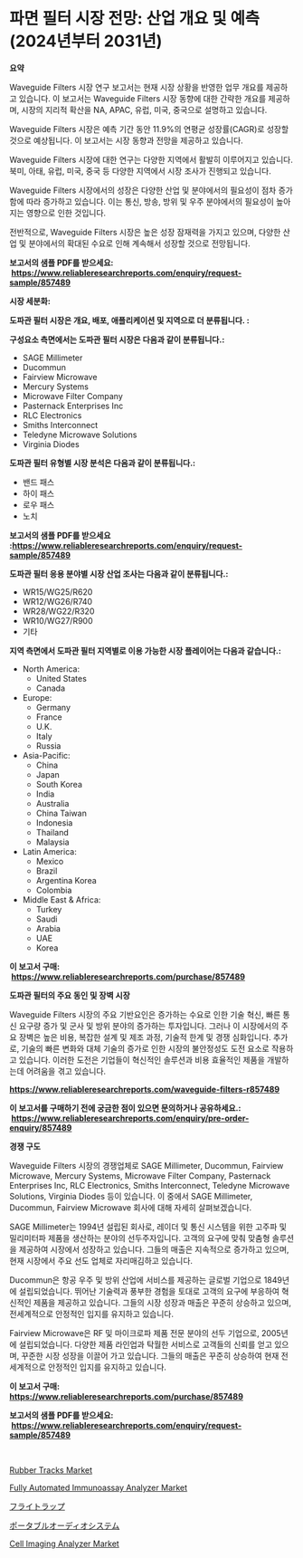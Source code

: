 <p><h1>파면 필터 시장 전망: 산업 개요 및 예측 (2024년부터 2031년)</h1></p><p><strong>요약</strong></p>
<p><p>Waveguide Filters 시장 연구 보고서는 현재 시장 상황을 반영한 업무 개요를 제공하고 있습니다. 이 보고서는 Waveguide Filters 시장 동향에 대한 간략한 개요를 제공하며, 시장의 지리적 확산을 NA, APAC, 유럽, 미국, 중국으로 설명하고 있습니다.</p><p>Waveguide Filters 시장은 예측 기간 동안 11.9%의 연평균 성장률(CAGR)로 성장할 것으로 예상됩니다. 이 보고서는 시장 동향과 전망을 제공하고 있습니다.</p><p>Waveguide Filters 시장에 대한 연구는 다양한 지역에서 활발히 이루어지고 있습니다. 북미, 아태, 유럽, 미국, 중국 등 다양한 지역에서 시장 조사가 진행되고 있습니다.</p><p>Waveguide Filters 시장에서의 성장은 다양한 산업 및 분야에서의 필요성이 점차 증가함에 따라 증가하고 있습니다. 이는 통신, 방송, 방위 및 우주 분야에서의 필요성이 높아지는 영향으로 인한 것입니다.</p><p>전반적으로, Waveguide Filters 시장은 높은 성장 잠재력을 가지고 있으며, 다양한 산업 및 분야에서의 확대된 수요로 인해 계속해서 성장할 것으로 전망됩니다.</p></p>
<p><strong>보고서의 샘플 PDF를 받으세요: &nbsp;<a href="https://www.reliableresearchreports.com/enquiry/request-sample/857489">https://www.reliableresearchreports.com/enquiry/request-sample/857489</a></strong></p>
<p><strong>시장 세분화:</strong></p>
<p><strong> 도파관 필터 시장은 개요, 배포, 애플리케이션 및 지역으로 더 분류됩니다. :</strong></p>
<p><strong>구성요소 측면에서는 도파관 필터 시장은 다음과 같이 분류됩니다.:</strong></p>
<p><ul><li>SAGE Millimeter</li><li>Ducommun</li><li>Fairview Microwave</li><li>Mercury Systems</li><li>Microwave Filter Company</li><li>Pasternack Enterprises Inc</li><li>RLC Electronics</li><li>Smiths Interconnect</li><li>Teledyne Microwave Solutions</li><li>Virginia Diodes</li></ul></p>
<p><strong> 도파관 필터 유형별 시장 분석은 다음과 같이 분류됩니다.:</strong></p>
<p><ul><li>밴드 패스</li><li>하이 패스</li><li>로우 패스</li><li>노치</li></ul></p>
<p><strong>보고서의 샘플 PDF를 받으세요 :<a href="https://www.reliableresearchreports.com/enquiry/request-sample/857489">https://www.reliableresearchreports.com/enquiry/request-sample/857489</a></strong></p>
<p><strong> 도파관 필터 응용 분야별 시장 산업 조사는 다음과 같이 분류됩니다.:</strong></p>
<p><ul><li>WR15/WG25/R620</li><li>WR12/WG26/R740</li><li>WR28/WG22/R320</li><li>WR10/WG27/R900</li><li>기타</li></ul></p>
<p><strong>지역 측면에서 도파관 필터 지역별로 이용 가능한 시장 플레이어는 다음과 같습니다.:</strong></p>
<p><ul>
    <li>
        North America:
        <ul>
            <li>United States</li>
            <li>Canada</li>
        </ul>
    </li>
    <li>
        Europe:
        <ul>
            <li>Germany</li>
            <li>France</li>
            <li>U.K.</li>
            <li>Italy</li>
            <li>Russia</li>
        </ul>
    </li>
    <li>
        Asia-Pacific:
        <ul>
            <li>China</li>
            <li>Japan</li>
            <li>South Korea</li>
            <li>India</li>
            <li>Australia</li>
            <li>China Taiwan</li>
            <li>Indonesia</li>
            <li>Thailand</li>
            <li>Malaysia</li>
        </ul>
    </li>
    <li>
        Latin America:
        <ul>
            <li>Mexico</li>
            <li>Brazil</li>
            <li>Argentina Korea</li>
            <li>Colombia</li>
        </ul>
    </li>
    <li>
        Middle East & Africa:
        <ul>
            <li>Turkey</li>
            <li>Saudi</li>
            <li>Arabia</li>
            <li>UAE</li>
            <li>Korea</li>
        </ul>
    </li>
    </ul></p>
<p><strong>이 보고서 구매: &nbsp;<a href="https://www.reliableresearchreports.com/purchase/857489">https://www.reliableresearchreports.com/purchase/857489</a></strong></p>
<p><strong>도파관 필터의 주요 동인 및 장벽 시장</strong></p>
<p><p>Waveguide Filters 시장의 주요 기반요인은 증가하는 수요로 인한 기술 혁신, 빠른 통신 요구량 증가 및 군사 및 방위 분야의 증가하는 투자입니다. 그러나 이 시장에서의 주요 장벽은 높은 비용, 복잡한 설계 및 제조 과정, 기술적 한계 및 경쟁 심화입니다. 추가로, 기술의 빠른 변화와 대체 기술의 증가로 인한 시장의 불안정성도 도전 요소로 작용하고 있습니다. 이러한 도전은 기업들이 혁신적인 솔루션과 비용 효율적인 제품을 개발하는데 어려움을 겪고 있습니다.</p></p>
<p><strong><a href="https://www.reliableresearchreports.com/waveguide-filters-r857489">https://www.reliableresearchreports.com/waveguide-filters-r857489</a></strong></p>
<p><strong>이 보고서를 구매하기 전에 궁금한 점이 있으면 문의하거나 공유하세요.: &nbsp;<a href="https://www.reliableresearchreports.com/enquiry/pre-order-enquiry/857489">https://www.reliableresearchreports.com/enquiry/pre-order-enquiry/857489</a></strong></p>
<p><strong>경쟁 구도</strong></p>
<p><p>Waveguide Filters 시장의 경쟁업체로 SAGE Millimeter, Ducommun, Fairview Microwave, Mercury Systems, Microwave Filter Company, Pasternack Enterprises Inc, RLC Electronics, Smiths Interconnect, Teledyne Microwave Solutions, Virginia Diodes 등이 있습니다. 이 중에서 SAGE Millimeter, Ducommun, Fairview Microwave 회사에 대해 자세히 살펴보겠습니다.</p><p>SAGE Millimeter는 1994년 설립된 회사로, 레이더 및 통신 시스템을 위한 고주파 및 밀리미터파 제품을 생산하는 분야의 선두주자입니다. 고객의 요구에 맞춰 맞춤형 솔루션을 제공하여 시장에서 성장하고 있습니다. 그들의 매출은 지속적으로 증가하고 있으며, 현재 시장에서 주요 선도 업체로 자리매김하고 있습니다.</p><p>Ducommun은 항공 우주 및 방위 산업에 서비스를 제공하는 글로벌 기업으로 1849년에 설립되었습니다. 뛰어난 기술력과 풍부한 경험을 토대로 고객의 요구에 부응하여 혁신적인 제품을 제공하고 있습니다. 그들의 시장 성장과 매출은 꾸준히 상승하고 있으며, 전세계적으로 안정적인 입지를 유지하고 있습니다.</p><p>Fairview Microwave은 RF 및 마이크로파 제품 전문 분야의 선두 기업으로, 2005년에 설립되었습니다. 다양한 제품 라인업과 탁월한 서비스로 고객들의 신뢰를 얻고 있으며, 꾸준한 시장 성장을 이끌어 가고 있습니다. 그들의 매출은 꾸준히 상승하여 현재 전세계적으로 안정적인 입지를 유지하고 있습니다.</p></p>
<p><strong>이 보고서 구매: &nbsp; <a href="https://www.reliableresearchreports.com/purchase/857489">https://www.reliableresearchreports.com/purchase/857489</a></strong></p>
<p><strong>보고서의 샘플 PDF를 받으세요: &nbsp;<a href="https://www.reliableresearchreports.com/enquiry/request-sample/857489">https://www.reliableresearchreports.com/enquiry/request-sample/857489</a></strong><strong></strong></p>
<p>&nbsp;</p>
<p><p><a href="https://www.linkedin.com/pulse/rubber-tracks-market-share-amp-new-trends-analysis-report-jghzc?trackingId=3znaQ8zWdLdf8vDDz4Snow%3D%3D">Rubber Tracks Market</a></p><p><a href="https://github.com/pgtimber/Market-Research-Report-List-2/blob/main/fully-automated-immunoassay-analyzer-market.md">Fully Automated Immunoassay Analyzer Market</a></p><p><a href="https://medium.com/@a.d.michael1/%E3%83%95%E3%83%A9%E3%82%A4%E3%83%88%E3%83%A9%E3%83%83%E3%83%97%E5%B8%82%E5%A0%B4%E3%81%AF-%E5%B8%82%E5%A0%B4%E3%82%B7%E3%82%A7%E3%82%A2-%E5%B8%82%E5%A0%B4%E5%8B%95%E5%90%91-%E5%B8%82%E5%A0%B4%E6%88%90%E9%95%B7%E3%81%AB%E9%96%A2%E3%81%99%E3%82%8B%E6%83%85%E5%A0%B1%E3%82%92%E6%8F%90%E4%BE%9B%E3%81%97%E3%81%BE%E3%81%99-8c678e112669">フライトラップ</a></p><p><a href="https://medium.com/@attyourniture/%E3%83%9D%E3%83%BC%E3%82%BF%E3%83%96%E3%83%AB%E3%82%AA%E3%83%BC%E3%83%87%E3%82%A3%E3%82%AA%E3%82%B7%E3%82%B9%E3%83%86%E3%83%A0%E5%B8%82%E5%A0%B4%E5%88%86%E6%9E%90%E3%81%8A%E3%82%88%E3%81%B32024%E5%B9%B4%E3%81%8B%E3%82%892031%E5%B9%B4%E3%81%BE%E3%81%A7%E3%81%AE%E4%BA%88%E6%B8%AC%E3%82%B5%E3%82%A4%E3%82%BA-a89253013dac">ポータブルオーディオシステム</a></p><p><a href="https://github.com/lataunyatinikmelvin59ilbd0dv/Market-Research-Report-List-2/blob/main/cell-imaging-analyzer-market.md">Cell Imaging Analyzer Market</a></p></p>